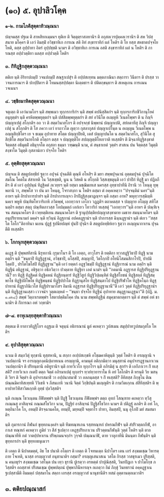 <h1>(๑๐) ๕. อุปาลิวโคฺค</h1>
<h3>๑-๒. กามโภคีสุตฺตาทิวณฺณนา</h3>
<p> ปญฺจมสฺส   ปฐเม ติ สาหสิยกเมฺมนฯ ทุติเย ติ จิตฺตุตฺราสภยานิฯ ติ อกุสลเวรปุคฺคลเวรานิฯ ติ สห วิปสฺสนาย มโคฺคฯ ติ เอวํ อิมสฺมิํ อวิชฺชาทิเก การเณ สติ อิทํ สงฺขาราทิกํ ผลํ โหติฯ ติ โย ยสฺส สหชาตปจฺจโย โหติ, ตสฺส อุปฺปาทา อิตรํ อุปฺปชฺชติ นามฯ ติ อวิชฺชาทิเก การเณ อสติ สงฺขาราทิกํ ผลํ น โหติฯ   ติ การณสฺส อปฺปวตฺติยา ผลสฺส อปฺปวตฺติ โหติฯ</p>


<h3>๓. กิํทิฎฺฐิกสุตฺตวณฺณนา</h3>
<p> ตติเย นฺติ อิริยาปถมฺปิ วจนปถมฺปิ สณฺฐาเปสุํฯ ติ อปฺปสเทฺทน มตฺตภาณินา สตฺถารา วินีตาฯ ติ ปรสฺส วา วจนการณาฯ ติ ปกปฺปิตาฯ ติ โทมนสฺสปฺปตฺตา นิเตฺตชาฯ ติ ปติตกฺขนฺธาฯ ติ สเหตุเกน การเณน วจเนนฯ</p>


<h3>๔. วชฺชิยมาหิตสุตฺตวณฺณนา</h3>
<p> จตุเตฺถ ติ เอวํนามโกฯ นฺติ สพฺพเมว ทุกฺกรการิกํฯ นฺติ สพฺพํ ตปนิสฺสิตกํฯ นฺติ ทุกฺกรการิกชีวิกานุโยคํ อนุยุตฺตํฯ นฺติ ครหิตพฺพยุตฺตกํฯ นฺติ ปสํสิตพฺพยุตฺตกํฯ ติ สยํ อวินีโต อเญฺญหิ วิเนตโพฺพฯ ติ น กิญฺจิ ปญฺญาเปตุํ สโกฺกติฯ อถ วา ติ สตฺตวินาสโกฯ ติ อปจฺจกฺขํ นิพฺพานํ ปญฺญาเปติ, สยํกตาทีสุ กิญฺจิ ปญฺญาเปตุํ น สโกฺกติฯ ติ โส ภควา เอวํ ยาถาวโต ญตฺวา  กุสลากุสลํ  ปญฺญาเปโนฺต น อเญฺญน วิเนตโพฺพ น อญฺญสิกฺขิโตฯ เย จ ธเมฺม อุปาทาย สโตฺต ปญฺญาปิยติ, เตสํ ปญฺญาปนโต น สตฺตวินาสโก, สุวินีโต สุสิกฺขิโต สตฺตวินายโกติ อโตฺถฯ ตสฺส จ ปญฺญตฺติโย  สปญฺญตฺติโยเยวาติ ทเสฺสติฯ ติ มิจฺฉาทิฎฺฐิสงฺขาตํ จิตฺตสฺส อธิมุตฺติํ อธิมุจฺจโต อกุสลา ธมฺมา วฑฺฒนฺติ นาม, ตํ สนฺธาเยตํ วุตฺตํฯ สาสเน ปน จิตฺตสฺส วิมุตฺติสงฺขาโต วิมุตฺติ กุสลานํเยว ปจฺจโย โหติฯ</p>


<h3>๕. อุตฺติยสุตฺตวณฺณนา</h3>
<p> ปญฺจเม ติ สตฺตูปลทฺธิยํ ฐตฺวา อปุจฺฉํ ปุจฺฉตีติ ตุณฺหี อโหสิฯ ติ มยา สพฺพปุจฺฉานํ อุตฺตมปุจฺฉํ ปุจฺฉิโต สมโณ โคตโม สํสาเทติ โน วิสฺสเชฺชติ, นูน น วิสหติ น สโกฺกติ วิสฺสเชฺชตุนฺติ เอวํ ปาปิกํ ทิฎฺฐิํ มา ปฎิลภีติฯ ติ ตํ เอวํ อุปฺปนฺนํ ทิฎฺฐิคตํ ภเวยฺยฯ นฺติ ยสฺมา มชฺฌิมเทเส นครสฺส อุทฺธาปาทีนิ ถิรานิ วา โหนฺตุ ทุพฺพลานิ วา, สพฺพโส วา ปน มา โหนฺตุ, โจราสงฺกา น โหติฯ ตสฺมา ตํ อคฺคเหตฺวา ‘‘ปจฺจนฺติมํ นคร’’นฺติ อาหฯ นฺติ  ถิรปาการปาทํฯ นฺติ ถิรปาการเญฺจว ถิรปิฎฺฐิสงฺฆาฎญฺจฯ นฺติ กสฺมา อาห? พหุทฺวารสฺมิญฺหิ นคเร พหูหิ ปณฺฑิตโทวาริเกหิ ภวิตพฺพํ, เอกทฺวาเร เอโกว วฎฺฎติฯ ตถาคตสฺส จ ปญฺญาย อโญฺญ สทิโส นตฺถิฯ ตสฺมา สตฺถุ ปณฺฑิตภาวสฺส โอปมฺมตฺถํ เอกํเยว โทวาริกํ ทเสฺสตุํ ‘‘เอกทฺวาร’’นฺติ อาหฯ ติ ปณฺฑิเจฺจน สมนฺนาคโตฯ ติ เวยฺยตฺติเยน สมนฺนาคโตฯ ติ ฐานุปฺปตฺติยปญฺญาสงฺขาตาย เมธาย สมนฺนาคโตฯ นฺติ อนุปริยายนามกํ มคฺคํฯ นฺติ ทฺวินฺนํ อิฎฺฐกานํ อปคตฎฺฐานํฯ นฺติ ปาการสฺส ฉินฺนฎฺฐานํฯ นฺติ ตํเยว ‘‘สสฺสโต โลโก’’ติอาทินา นเยน ปุฎฺฐํ ฐปนียปญฺหํ ปุนปิ ปุจฺฉิฯ ติ สตฺตูปลทฺธิยํเยว ฐตฺวา อเญฺญนากาเรน ปุจฺฉตีติ ทเสฺสติฯ</p>


<h3>๖. โกกนุทสุตฺตวณฺณนา</h3>
<p> ฉเฎฺฐ ติ ปุพฺพสทิสานิ นิรุทกานิ กุรุมาโนฯ ติ โก  เอตฺถ, อาวุโสฯ ติ  ยตฺติกา ทฺวาสฎฺฐิวิธาปิ ทิฎฺฐิ นาม อตฺถิฯ นฺติ ‘‘ขนฺธาปิ ทิฎฺฐิฎฺฐานํ, อวิชฺชาปิ, ผโสฺสปิ, สญฺญาปิ, วิตโกฺกปิ อโยนิโสมนสิกาโรปิ, ปาปมิโตฺตปิ , ปรโตโฆโสปิ ทิฎฺฐิฎฺฐาน’’นฺติ เอวํ ยตฺตกํ อฎฺฐวิธมฺปิ ทิฎฺฐิฎฺฐานํ ทิฎฺฐิการณํ นาม อตฺถิฯ นฺติ ทิฎฺฐีนํ อธิฎฺฐานํ, อธิฐตฺวา อธิภวิตฺวา ปวตฺตาย ทิฎฺฐิยา เอตํ นามํฯ นฺติ ‘‘กตมานิ อฎฺฐารส ทิฎฺฐิปริยุฎฺฐานานิ? ยา ทิฎฺฐิ ทิฎฺฐิคตํ ทิฎฺฐิคหนํ ทิฎฺฐิกนฺตารํ ทิฎฺฐิวิสูกํ ทิฎฺฐิวิปฺผนฺทิตํ ทิฎฺฐิสํโยชนํ ทิฎฺฐิสลฺลํ ทิฎฺฐิสมฺพาโธ ทิฎฺฐิปลิโพโธ ทิฎฺฐิพนฺธนํ ทิฎฺฐิปปาโต ทิฎฺฐานุสโย ทิฎฺฐิสนฺตาโป ทิฎฺฐิปริฬาโห ทิฎฺฐิคโนฺถ ทิฎฺฐุปาทานํ ทิฎฺฐาภินิเวโส ทิฎฺฐิปรามาโสฯ อิมานิ อฎฺฐารส ทิฎฺฐิปริยุฎฺฐานานี’’ติ เอวํ วุตฺตํ ทิฎฺฐิปริยุฎฺฐานํฯ นฺติ ทิฎฺฐิฎฺฐานเสฺสว เววจนํฯ วุตฺตเญฺหตํ – ‘‘ขนฺธา ปจฺจโย ทิฎฺฐีนํ อุปาทาย สมุฎฺฐานเฎฺฐนา’’ติ (ปฎิ. ม. ๑.๑๒๔) สพฺพํ วิตฺถาเรตพฺพํฯ โสตาปตฺติมโคฺค ปน  นาม สพฺพทิฎฺฐีนํ สมุคฺฆาตกตฺตาฯ นฺติ ตํ สพฺพํ อหํ ชานามิฯ ติ กิํการณา อหํ วกฺขามิฯ</p>


<h3>๗-๘. อาหุเนยฺยสุตฺตาทิวณฺณนา</h3>
<p> สตฺตเม ติ ยาถาวทิฎฺฐิโกฯ อฎฺฐเม ติ จตุนฺนํ อธิกรณานํ มูลํ คเหตฺวา วูปสเมน สมุปฺปาทวูปสมกุสโล โหติฯ</p>


<h3>๙. อุปาลิสุตฺตวณฺณนา</h3>
<p> นวเม  ติ สมฺภวิตุํ ทุกฺขานิ ทุสฺสหานิ, น สกฺกา อเปฺปสเกฺขหิ อโชฺฌคาหิตุนฺติ วุตฺตํ โหติฯ ติ อรญฺญานิ จ วนปตฺถานิ จฯ อารญฺญกงฺคนิปฺผาทเนน อรญฺญานิ, คามนฺตํ อติกฺกมิตฺวา มนุสฺสานํ อนุปจารฎฺฐานภาเวน วนปตฺถานิฯ ติ ปริยนฺตานิ อติทูรานิฯ นฺติ กายวิเวโก ทุกฺกโรฯ นฺติ อภิรมิตุํ น สุกรํฯ ติ เอกีภาเวฯ กิํ ทเสฺสติ? กายวิเวเก กเตปิ ตตฺถ จิตฺตํ อภิรมาเปตุํ ทุกฺกรํฯ ทฺวยํทฺวยาราโม หิ อยํ โลโกติฯ ติ หรนฺติ วิย ฆสนฺติ วิยฯ ติ จิตฺตํฯ ติ อุปจารสมาธิํ วา อปฺปนาสมาธิํ วา อลภนฺตสฺส ฯ กิํ ทเสฺสติ? อีทิสสฺส ภิกฺขุโน  ติณปณฺณมิคาทิสเทฺทหิ วิวิเธหิ จ ภีสนเกหิ วนานิ จิตฺตํ วิกฺขิปนฺติ มเญฺญติฯ ติ กามวิตเกฺกน สํสีทิสฺสติฯ ติ พฺยาปาทวิหิํสาวิตเกฺกหิ อุทฺธํ ปฺลวิสฺสติฯ</p>


<p>นฺติ กเณฺณ โธวเนฺตน กีฬิตพฺพํฯ นฺติ ปิฎฺฐิํ โธวเนฺตน กีฬิตพฺพํฯ ตตฺถ  อุทกํ โสณฺฑาย คเหตฺวา ทฺวีสุ กเณฺณสุ อาสิญฺจนํ กณฺณสํโธวิกา นาม, ปิฎฺฐิยํ อาสิญฺจนํ ปิฎฺฐิสํโธวิกา นามฯ ติ ปติฎฺฐํ ลภติฯ ติ อหํ โก, หตฺถินาโค โก, อหมฺปิ ติรจฺฉานคโต, อยมฺปิ, มยฺหมฺปิ จตฺตาโร ปาทา, อิมสฺสปิ, นนุ อุโภปิ มยํ สมสมาติฯ</p>


<p>นฺติ กุมารกานํ กีฬนกํ ขุทฺทกนงฺคลํฯ นฺติ ทีฆทณฺฑเกน รสฺสทณฺฑกํ ปหรณกีฬํฯ นฺติ สํปริวตฺตกกีฬํ, อากาเส ทณฺฑกํ คเหตฺวา ภูมิยํ วา สีสํ ฐเปตฺวา เหฎฺฐุปริยภาเวน ปริวตฺตนกีฬนฺติ วุตฺตํ โหติฯ นฺติ ตาลปณฺณาทีหิ กตํ วาตปฺปหาเรน ปริพฺภมนจกฺกํฯ  วุจฺจติ ปณฺณนาฬิ, ตาย วาลุกาทีนิ มินนฺตา กีฬนฺติฯ นฺติ ขุทฺทกรถํฯ นฺติ ขุทฺทกธนุเมวฯ</p>


<p>ติ เอตฺถ ติ นิปาตมตฺตํ, อิธ โข ปนาติ อโตฺถฯ ติ เอตฺถ ติ โจทนเตฺถ นิปาโตฯ เตน เถรํ สงฺฆมเชฺฌ วิหารตฺถาย โจเทติ, นาสฺส อรญฺญวาสํ อนุชานาติฯ กสฺมา? อรญฺญเสนาสเน  วสโต กิรสฺส วาสธุรเมว ปูริสฺสติ, น คนฺถธุรํฯ สงฺฆมเชฺฌ วสโนฺต ปน เทฺว ธุรานิ ปูเรตฺวา อรหตฺตํ ปาปุณิสฺสติ, วินยปิฎเก จ ปาโมโกฺข ภวิสฺสติฯ อถสฺสาหํ ปริสมเชฺฌ ปุพฺพปตฺถนํ ปุพฺพาภินีหารญฺจ กเถตฺวา อิมํ ภิกฺขุํ วินยธรานํ อคฺคฎฺฐาเน ฐเปสฺสามีติ อิมมตฺถํ ปสฺสมาโน สตฺถา เถรสฺส อรญฺญวาสํ นานุชานีติฯ ทสมํ อุตฺตานตฺถเมวาติฯ</p>

</p>

</p>


<h2>๓. ตติยปณฺณาสกํ</h2>